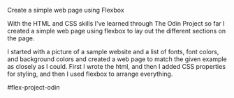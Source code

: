 Create a simple web page using Flexbox

With the HTML and CSS skills I've learned through The Odin
Project so far I created a simple web page using flexbox to 
lay out the different sections on the page.

I started with a picture of a sample website and a list of
fonts, font colors, and background colors and created a web
page to match the given example as closely as I could. First 
I wrote the html, and then I added CSS properties for styling,
and then I used flexbox to arrange everything.

#flex-project-odin